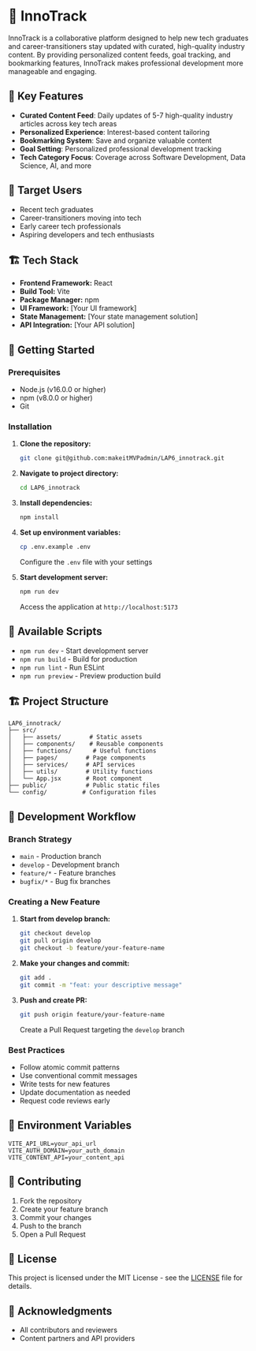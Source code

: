 # 🎯 InnoTrack

InnoTrack is a collaborative platform designed to help new tech graduates and career-transitioners stay updated with curated, high-quality industry content. By providing personalized content feeds, goal tracking, and bookmarking features, InnoTrack makes professional development more manageable and engaging.

## 🌟 Key Features

- **Curated Content Feed**: Daily updates of 5-7 high-quality industry articles across key tech areas
- **Personalized Experience**: Interest-based content tailoring
- **Bookmarking System**: Save and organize valuable content
- **Goal Setting**: Personalized professional development tracking
- **Tech Category Focus**: Coverage across Software Development, Data Science, AI, and more

## 🎯 Target Users

- Recent tech graduates
- Career-transitioners moving into tech
- Early career tech professionals
- Aspiring developers and tech enthusiasts

## 🏗️ Tech Stack

- **Frontend Framework:** React
- **Build Tool:** Vite
- **Package Manager:** npm
- **UI Framework:** [Your UI framework]
- **State Management:** [Your state management solution]
- **API Integration:** [Your API solution]

## 🚀 Getting Started

### Prerequisites

- Node.js (v16.0.0 or higher)
- npm (v8.0.0 or higher)
- Git

### Installation

1. **Clone the repository:**
   ```sh
   git clone git@github.com:makeitMVPadmin/LAP6_innotrack.git
   ```

2. **Navigate to project directory:**
   ```sh
   cd LAP6_innotrack
   ```

3. **Install dependencies:**
   ```sh
   npm install
   ```

4. **Set up environment variables:**
   ```sh
   cp .env.example .env
   ```
   Configure the `.env` file with your settings

5. **Start development server:**
   ```sh
   npm run dev
   ```
   Access the application at `http://localhost:5173`

## 📝 Available Scripts

- `npm run dev` - Start development server
- `npm run build` - Build for production
- `npm run lint` - Run ESLint
- `npm run preview` - Preview production build

## 🏗️ Project Structure

```
LAP6_innotrack/
├── src/
│   ├── assets/        # Static assets
│   ├── components/    # Reusable components
│   ├── functions/      # Useful functions
│   ├── pages/        # Page components
│   ├── services/     # API services
│   ├── utils/        # Utility functions
│   └── App.jsx       # Root component
├── public/           # Public static files
└── config/          # Configuration files
```

## 👥 Development Workflow

### Branch Strategy

- `main` - Production branch
- `develop` - Development branch
- `feature/*` - Feature branches
- `bugfix/*` - Bug fix branches

### Creating a New Feature

1. **Start from develop branch:**
   ```sh
   git checkout develop
   git pull origin develop
   git checkout -b feature/your-feature-name
   ```

2. **Make your changes and commit:**
   ```sh
   git add .
   git commit -m "feat: your descriptive message"
   ```

3. **Push and create PR:**
   ```sh
   git push origin feature/your-feature-name
   ```
   Create a Pull Request targeting the `develop` branch

### Best Practices

- Follow atomic commit patterns
- Use conventional commit messages
- Write tests for new features
- Update documentation as needed
- Request code reviews early

## 🔐 Environment Variables

```env
VITE_API_URL=your_api_url
VITE_AUTH_DOMAIN=your_auth_domain
VITE_CONTENT_API=your_content_api
```

## 🤝 Contributing

1. Fork the repository
2. Create your feature branch
3. Commit your changes
4. Push to the branch
5. Open a Pull Request


## 📄 License

This project is licensed under the MIT License - see the [LICENSE](LICENSE) file for details.

## 🙏 Acknowledgments

- All contributors and reviewers
- Content partners and API providers

